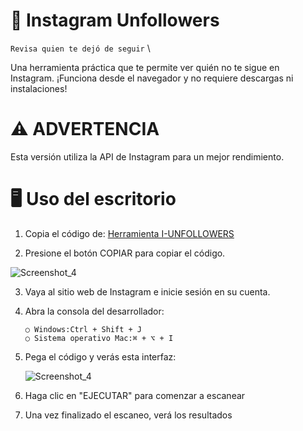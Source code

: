 # 📱 Instagram Unfollowers
`Revisa quien te dejó de seguir` \

Una herramienta práctica que te permite ver quién no te sigue en Instagram. 
¡Funciona desde el navegador y no requiere descargas ni instalaciones!

# ⚠️ ADVERTENCIA
Esta versión utiliza la API de Instagram para un mejor rendimiento.

# 🖥️ Uso del escritorio
1. Copia el código de: [Herramienta I-UNFOLLOWERS](https://intensivevm.github.io/html/)

2. Presione el botón COPIAR para copiar el código.
   
               
![Screenshot_4](https://github.com/user-attachments/assets/149738c9-b56f-45b4-99ed-4e7727ec0bf5)

3. Vaya al sitio web de Instagram e inicie sesión en su cuenta.

4. Abra la consola del desarrollador:

    `○ Windows:Ctrl + Shift + J`\
    `○ Sistema operativo Mac:⌘ + ⌥ + I`

5. Pega el código y verás esta interfaz:

   ![Screenshot_4](https://github.com/user-attachments/assets/d6d1b33c-452e-4e71-9524-0f317e315ba3)

6. Haga clic en "EJECUTAR" para comenzar a escanear

7. Una vez finalizado el escaneo, verá los resultados


